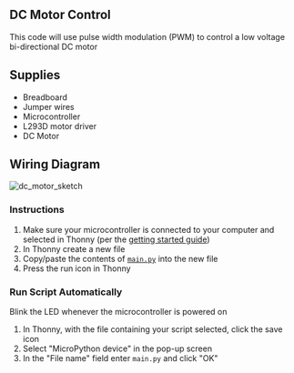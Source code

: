 ## DC Motor Control
This code will use pulse width modulation (PWM) to control a low voltage bi-directional DC motor 

## Supplies
- Breadboard
- Jumper wires
- Microcontroller
- L293D motor driver
- DC Motor

## Wiring Diagram
![dc_motor_sketch](https://github.com/modern-maker/starter-kit/assets/8736328/5a5cbf20-6375-491c-bf18-511ade0c9ba1)

### Instructions
1. Make sure your microcontroller is connected to your computer and selected in Thonny (per the [getting started guide](https://github.com/modern-maker))
2. In Thonny create a new file
3. Copy/paste the contents of [`main.py`](main.py) into the new file
4. Press the run icon in Thonny

### Run Script Automatically
Blink the LED whenever the microcontroller is powered on
1. In Thonny, with the file containing your script selected, click the save icon
2. Select "MicroPython device" in the pop-up screen
3. In the "File name" field enter `main.py` and click "OK"
